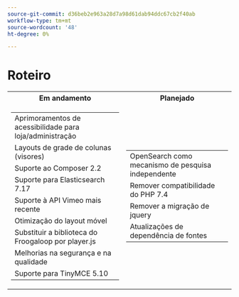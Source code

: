 ```yaml
---
source-git-commit: d36beb2e963a28d7a98d61dab94ddc67cb2f40ab
workflow-type: tm+mt
source-wordcount: '48'
ht-degree: 0%

---
```

# Roteiro

<table style="table-layout:auto">
  <tr>
    <th>Em andamento</th>
    <th>Planejado</th>
  </tr>
  <tr>
    <td>
      <table>
        <tr>
          <td>Aprimoramentos de acessibilidade para loja/administração</td>
        </tr>
        <tr>
          <td>Layouts de grade de colunas (visores)</td>
        </tr>
        <tr>
          <td>Suporte ao Composer 2.2</td>
        </tr>
        <tr>
          <td>Suporte para Elasticsearch 7.17</td>
        </tr>
        <tr>
          <td>Suporte à API Vimeo mais recente</td>
        </tr>
        <tr>
          <td>Otimização do layout móvel</td>
        </tr>
        <tr>
          <td>Substituir a biblioteca do Froogaloop por player.js</td>
        </tr>
        <tr>
          <td>Melhorias na segurança e na qualidade</td>
        </tr>
        <tr>
          <td>Suporte para TinyMCE 5.10</td>
        </tr>
      </table>
    </td>
    <td>
      <table>
        <tr>
          <td>OpenSearch como mecanismo de pesquisa independente</td>
        </tr>
        <tr>
          <td>Remover compatibilidade do PHP 7.4</td>
        </tr>
        <tr>
          <td>Remover a migração de jquery</td>
        </tr>
        <tr>
          <td>Atualizações de dependência de fontes</td>
        </tr>
      </table>
    </td>
  </tr>
</table>
